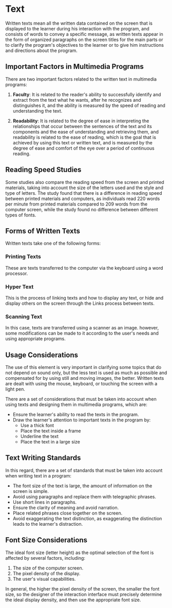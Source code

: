 # Text

Written texts mean all the written data contained on the screen that is displayed to the learner during his interaction with the program, and consists of words to convey a specific message, as written texts appear in the form of organized paragraphs on the screen titles for the main parts or to clarify the program's objectives to the learner or to give him instructions and directions about the program.

## Important Factors in Multimedia Programs

There are two important factors related to the written text in multimedia programs:

1. **Faculty**: It is related to the reader's ability to successfully identify and extract from the text what he wants, after he recognizes and distinguishes it, and the ability is measured by the speed of reading and understanding the text.

2. **Readability**: It is related to the degree of ease in interpreting the relationships that occur between the sentences of the text and its components and the ease of understanding and retrieving them, and readability is related to the ease of reading, which is the goal that is achieved by using this text or written text, and is measured by the degree of ease and comfort of the eye over a period of continuous reading.

## Reading Speed Studies

Some studies also compare the reading speed from the screen and printed materials, taking into account the size of the letters used and the style and type of letters. The study found that there is a difference in reading speed between printed materials and computers, as individuals read 220 words per minute from printed materials compared to 209 words from the computer screen, while the study found no difference between different types of fonts.

## Forms of Written Texts

Written texts take one of the following forms:

### Printing Texts
These are texts transferred to the computer via the keyboard using a word processor.

### Hyper Text
This is the process of linking texts and how to display any text, or hide and display others on the screen through the Links process between texts.

### Scanning Text
In this case, texts are transferred using a scanner as an image. however, some modifications can be made to it according to the user's needs and using appropriate programs.

## Usage Considerations

The use of this element is very important in clarifying some topics that do not depend on sound only, but the less text is used as much as possible and compensated for by using still and moving images, the better. Written texts are dealt with using the mouse, keyboard, or touching the screen with a light pen.

There are a set of considerations that must be taken into account when using texts and designing them in multimedia programs, which are:

- Ensure the learner's ability to read the texts in the program.
- Draw the learner's attention to important texts in the program by:
  - Use a thick font
  - Place the text inside a frame
  - Underline the text
  - Place the text in a large size

## Text Writing Standards

In this regard, there are a set of standards that must be taken into account when writing text in a program:

- The font size of the text is large, the amount of information on the screen is simple.
- Avoid using paragraphs and replace them with telegraphic phrases.
- Use short lines in paragraphs.
- Ensure the clarity of meaning and avoid narration.
- Place related phrases close together on the screen.
- Avoid exaggerating the text distinction, as exaggerating the distinction leads to the learner's distraction.

## Font Size Considerations

The ideal font size (letter height) as the optimal selection of the font is affected by several factors, including:

1. The size of the computer screen.
2. The pixel density of the display.
3. The user's visual capabilities. 

In general, the higher the pixel density of the screen, the smaller the font size, so the designer of the interaction interface must precisely determine the ideal display density, and then use the appropriate font size.